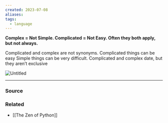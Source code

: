```yaml
---
created: 2023-07-08
aliases: 
tags:
  - language
---
```

**Complex = Not Simple. Complicated = Not Easy. Often they both apply, but not always.**

Complicated and complex are not synonyms. Complicated things can be easy  Simple things can be very difficult. Complicated and complex date, but they aren’t exclusive  

![Untitled](Untitled%2081.png)

---

### Source

### Related
- [[The Zen of Python]]